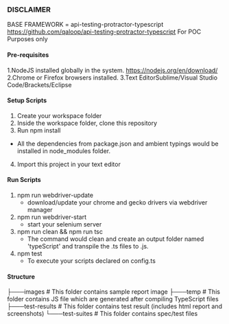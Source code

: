 ### DISCLAIMER
BASE FRAMEWORK = api-testing-protractor-typescript  
https://github.com/qaloop/api-testing-protractor-typescript 
For POC Purposes only

#### Pre-requisites
1.NodeJS installed globally in the system.
https://nodejs.org/en/download/
2.Chrome or Firefox browsers installed.
3.Text EditorSublime/Visual Studio Code/Brackets/Eclipse

#### Setup Scripts
1. Create your workspace folder
2. Inside the workspace folder, clone this repository
3. Run npm install
* All the dependencies from package.json and ambient typings would be installed in node_modules folder.
4. Import this project in your text editor


#### Run Scripts
1. npm run webdriver-update 
	- download/update your chrome and gecko drivers via webdriver manager
2. npm run webdriver-start
	- start your selenium server
3. npm run clean && npm run tsc
	- The command would clean and create an output folder named 'typeScript' and transpile the .ts files to .js.
4. npm test
    - To execute your scripts declared on config.ts
    
#### Structure
├───images                          # This folder contains sample report image
├───temp                            # This folder contains JS file which are generated after compiling TypeScript files
├───test-results                    # This folder contains test result (includes html report and screenshots)
└───test-suites                     # This folder contains spec/test files

